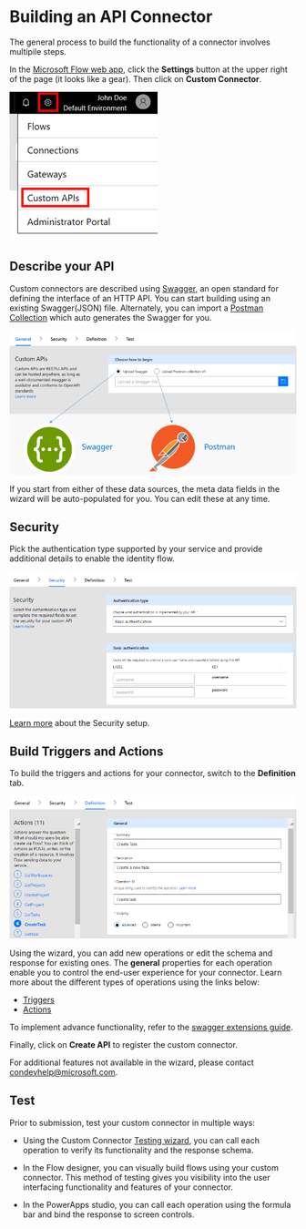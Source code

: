 # Building an API Connector

The general process to build the functionality of a connector involves multipile steps.

In the [Microsoft Flow web app](https://ms.flow.microsoft.com/en-us/), click the **Settings** button at the upper right of the page (it looks like a gear). Then click on **Custom Connector**.

![Finding Custom APIs](./media/api-connectors/finding-custom-apis.png)

## Describe your API

Custom connectors are described using [Swagger](https://swagger.io/), an open standard for defining the interface of an HTTP API. You can start building using an existing Swagger(JSON) file. Alternately, you can import a [Postman Collection](https://www.getpostman.com/docs/collections) which auto generates the Swagger for you. 

![Define your API diagram](./media/api-connectors/build_your_api.png)

If you start from either of these data sources, the meta data fields in the wizard will be auto-populated for you. You can edit these at any time.  

## Security

Pick the authentication type supported by your service and provide additional details to enable the identity flow. 

![Security Diagram](./media/api-connectors/security.png)

[Learn more](register-custom-api.md) about the Security setup.

## Build Triggers and Actions

To build the triggers and actions for your connector, switch to the **Definition** tab. 

![Definition Diagram](./media/api-connectors/definition.png)

Using the wizard, you can add new operations or edit the schema and response for existing ones. The **general** properties for each operation enable you to control the end-user experience for your connector. Learn more about the different types of operations using the links below:
- [Triggers](customapi-webhooks.md)
- [Actions](register-custom-api.md)

To implement advance functionality, refer to the [swagger extensions guide](https://ms.flow.microsoft.com/en-us/documentation/customapi-how-to-swagger/). 

Finally, click on **Create API** to register the custom connector.

For additional features not available in the wizard, please contact [condevhelp@microsoft.com](mailto:condevhelp@microsoft.com).

## Test

Prior to submission, test your custom connector in multiple ways: 

- Using the Custom Connector [Testing wizard](https://flow.microsoft.com/en-us/blog/new-updates-custom-api/), you can call each operation to verify its functionality and the response schema.

- In the Flow designer, you can visually build flows using your custom connector. This method of testing gives you visibility into the user interfacing functionality and features of your connector.

- In the PowerApps studio, you can call each operation using the formula bar and bind the response to screen controls.

